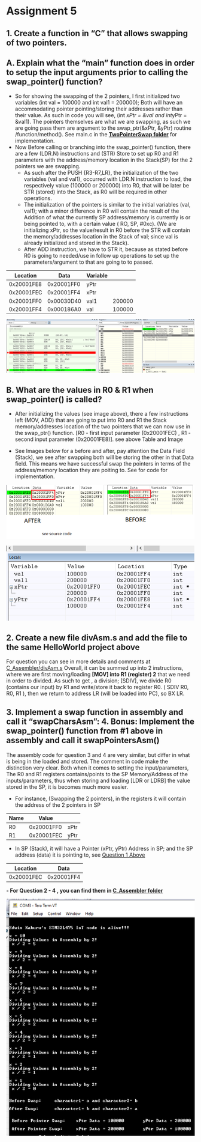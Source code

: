 
# Assignment 5

## 1. Create a function in “C” that allows swapping of two pointers.
A. Explain what the “main” function does in order to setup the input arguments prior to calling the swap_pointer() function?
--
- So for showing the swapping of the 2 pointers, I first initialized two variables (int val = 100000 and int val1 = 200000); Both will have an accommodating pointer pointing/storing their addresses rather than their value. As such in code you will see, (int *xPtr = &val and int*yPtr = &val1). The pointers themselves are what we are swapping, as such we are going pass them are argument to the swap_ptr(&xPtr, &yPtr) routine /function/method().
See main.c in the [**TwoPointerSwap folder**](https://github.com/EdwinKaburu/embsys310/tree/main/assignment05/TwoPointerSwap) for implementation.
 - Now Before calling or branching into the swap_pointer() function, there are a few (LDR.N) instructions and (STR) Store to set up R0 and R1 parameters with the address/memory location in the Stack(SP) for the 2 pointers we are swapping.
	 - As such after the PUSH {R3-R7,LR}, the initialization of the two variables (val and val1), occurred with LDR.N instruction to load, the respectively value (100000 or 200000) into R0, that will be later be STR (stored) into the Stack, as R0 will be required in other operations.
	 - The initialization of the pointers is similar to the initial variables (val, val1); with a minor difference in R0 will contain the result of the Addition of what the currently SP address/memory is currently is or being pointed to, with a certain value ( RO, SP, #0xc). (We are initializing xPtr, so the value/result in R0 before the STR will contain the memory/addresses location in the Stack of val; since val is already initialized and stored in the Stack).
	- After ADD instruction, we have to STR it, because as stated before R0 is going to needed/use in follow up operations to set up the parameters/argument to that are going to to passed.

|Location| Data | Variable| |
|--|--|--|--|
| 0x20001FE8 | 0x20001FF0  | yPtr|
| 0x20001FEC | 0x20001FF4  | xPtr |
| 0x20001FF0 | 0x00030D40  | val1 | 200000
| 0x20001FF4 | 0x000186A0  | val | 100000

![BeforeImg](https://github.com/EdwinKaburu/embsys310/blob/main/assignment05/Img/beforeBL.PNG)

## B. 	What are the values in R0 & R1 when swap_pointer() is called?
- After initializing the values (see image above), there a few instructions left (MOV, ADD) that are going to put into R0 and R1 the Stack memory/addresses location
of the two pointers that we can now use in the swap_ptr() function. [R0 - first input parameter (0x20001FEC) , R1 - second input parameter (0x20001FE8)].
see above Table and Image

- See Images below for a before and after, pay attention the Data Field (Stack), we see after swapping both will be storing the other in that Data field.
This means we have successful swap the pointers in terms of the address/memory location they are poiting to. See for code for implementation.

 ![combBeforeAfter](https://github.com/EdwinKaburu/embsys310/blob/main/assignment05/Img/combBeforeAfer.png)

![combBeforeAfter](https://github.com/EdwinKaburu/embsys310/blob/main/assignment05/Img/finalPointer.PNG)

   

## 2. Create a new file divAsm.s and add the file to the same HelloWorld project above 
For question you can see in more details and comments at  [C_Assembler/divAsm.s](https://github.com/EdwinKaburu/embsys310/tree/main/assignment05/C_Assembler/divAsm.s)
Overall, it can be summed up into 2 instructions, where we are first moving/loading **[MOV] into R1 (register) 2**  that we need in order to divided. As such to get , a  division; [SDIV], we divide R0 (contains our input) by R1 and write/store  it back to register R0.  ( SDIV R0, R0, R1 ), then we return to address LR (will be loaded into PC), so BX LR.

## 3. Implement a swap function in assembly and call it “swapCharsAsm”:   	 4. Bonus: Implement the swap_pointer() function from #1 above in assembly and call it swapPointersAsm()

The assembly code for question 3 and 4 are very similar, but differ in what is being  in the loaded and stored. The comment in code make the distinction very clear.
Both when it comes to setting the input/parameters, The R0 and R1 registers contains/points to  the SP Memory/Address  of the inputs/parameters, thus when storing and loading [LDR or LDRB]  the value stored in the SP, it is becomes much more easier.

- For instance, (Swapping the 2 pointers), in the registers it will contain the address of the 2 pointers in SP

|Name|Value  |  |
|--|--|--|
| R0 |0x20001FF0  | xPtr |
| R1 | 0x20001FEC | yPtr |

- In SP (Stack), it will have a Pointer (xPtr, yPtr) Address in SP; and the SP address (data) it is pointing to, see [Question 1 Above](https://github.com/EdwinKaburu/embsys310/tree/main/assignment05#a-explain-what-the-main-function-does-in-order-to-setup-the-input-arguments-prior-to-calling-the-swap_pointer-function)

|Location| Data  |
|--|--|
| 0x20001FEC | 0x20001FF4 |

 **- For Question 2 - 4 , you can find them in [C_Assembler folder](https://github.com/EdwinKaburu/embsys310/blob/main/assignment05/C_Assembler)** 
 
  ![AsmPicture](https://github.com/EdwinKaburu/embsys310/blob/main/assignment05/Img/AsmPicture.PNG)
  
  
  


